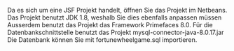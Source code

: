 Da es sich um eine JSF Projekt handelt, öffnen Sie das Projekt im Netbeans.
Das Projekt benutzt JDK 1.8, weshalb Sie dies ebenfalls anpassen müssen
Ausserdem benutzt das Projekt das Framework Primefaces 8.0.
Für die Datenbankschnittstelle benutzt das Projekt mysql-connector-java-8.0.17.jar
Die Datenbank können Sie mit fortunewheelgame.sql importieren.

